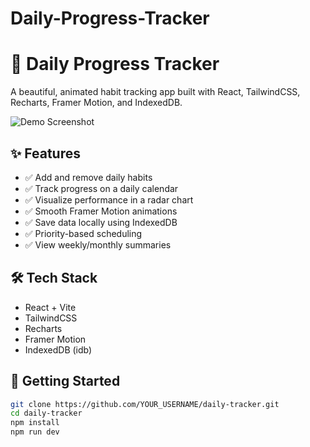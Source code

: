 # Daily-Progress-Tracker
# 📅 Daily Progress Tracker

A beautiful, animated habit tracking app built with React, TailwindCSS, Recharts, Framer Motion, and IndexedDB.

![Demo Screenshot](screenshot.png)

## ✨ Features

- ✅ Add and remove daily habits
- ✅ Track progress on a daily calendar
- ✅ Visualize performance in a radar chart
- ✅ Smooth Framer Motion animations
- ✅ Save data locally using IndexedDB
- ✅ Priority-based scheduling
- ✅ View weekly/monthly summaries

## 🛠 Tech Stack

- React + Vite
- TailwindCSS
- Recharts
- Framer Motion
- IndexedDB (idb)

## 🚀 Getting Started

```bash
git clone https://github.com/YOUR_USERNAME/daily-tracker.git
cd daily-tracker
npm install
npm run dev
